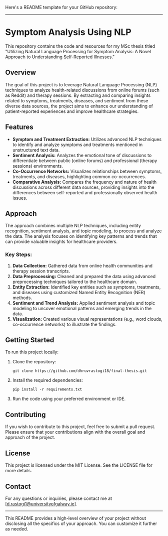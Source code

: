 Here's a README template for your GitHub repository:

---

# Symptom Analysis Using NLP

This repository contains the code and resources for my MSc thesis titled "Utilizing Natural Language Processing for Symptom Analysis: A Novel Approach to Understanding Self-Reported Illnesses."

## Overview

The goal of this project is to leverage Natural Language Processing (NLP) techniques to analyze health-related discussions from online forums (such as Reddit) and therapy sessions. By extracting and comparing insights related to symptoms, treatments, diseases, and sentiment from these diverse data sources, the project aims to enhance our understanding of patient-reported experiences and improve healthcare strategies.

## Features

- **Symptom and Treatment Extraction:** Utilizes advanced NLP techniques to identify and analyze symptoms and treatments mentioned in unstructured text data.
- **Sentiment Analysis:** Analyzes the emotional tone of discussions to differentiate between public (online forums) and professional (therapy sessions) environments.
- **Co-Occurrence Networks:** Visualizes relationships between symptoms, treatments, and diseases, highlighting common co-occurrences.
- **Comparative Analysis:** Compares the frequency and nature of health discussions across different data sources, providing insights into the differences between self-reported and professionally observed health issues.

## Approach

The approach combines multiple NLP techniques, including entity recognition, sentiment analysis, and topic modeling, to process and analyze the data. The analysis focuses on identifying key patterns and trends that can provide valuable insights for healthcare providers.

### Key Steps:
1. **Data Collection:** Gathered data from online health communities and therapy session transcripts.
2. **Data Preprocessing:** Cleaned and prepared the data using advanced preprocessing techniques tailored to the healthcare domain.
3. **Entity Extraction:** Identified key entities such as symptoms, treatments, and diseases using customized Named Entity Recognition (NER) methods.
4. **Sentiment and Trend Analysis:** Applied sentiment analysis and topic modeling to uncover emotional patterns and emerging trends in the data.
5. **Visualization:** Created various visual representations (e.g., word clouds, co-occurrence networks) to illustrate the findings.

## Getting Started

To run this project locally:

1. Clone the repository:
    ```
    git clone https://github.com/dhruvrastogi18/final-thesis.git
    ```

2. Install the required dependencies:
    ```
    pip install -r requirements.txt
    ```

3. Run the code using your preferred environment or IDE.

## Contributing

If you wish to contribute to this project, feel free to submit a pull request. Please ensure that your contributions align with the overall goal and approach of the project.

## License

This project is licensed under the MIT License. See the LICENSE file for more details.

## Contact

For any questions or inquiries, please contact me at [d.rastogi1@universityofgalway.ie].

---

This README provides a high-level overview of your project without disclosing all the specifics of your approach. You can customize it further as needed.
